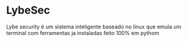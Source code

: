 # LybeSec
Lybe security é um sistema inteligente baseado no linux que emula um terminal com ferramentas ja instaladas feito 100% em pythom
